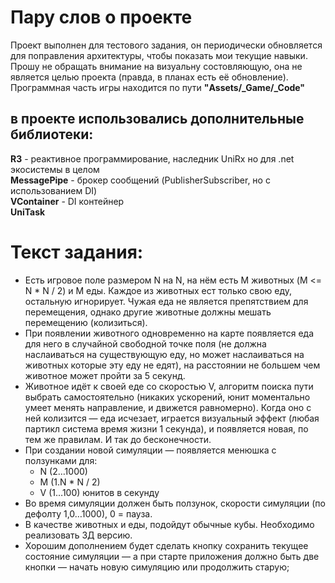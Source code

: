 # Пару слов о проекте
Проект выполнен для тестового задания, он периодически обновляется для поправления архитектуры, чтобы показать мои текущие навыки.<br>
Прошу не обращать внимание на визуальну состовляющую, она не является целью проекта (правда, в планах есть её обновление).<br>
Программная часть игры находится по пути <b>"Assets/_Game/_Code"</b>

## в проекте использовались дополнительные библиотеки:
<b>R3</b> - реактивное программирование, наследник UniRx но для .net экосистемы в целом <br>
<b>MessagePipe</b> - брокер сообщений (PublisherSubscriber, но с использованием DI)<br>
<b>VContainer</b> - DI контейнер<br>
<b>UniTask</b><br>

# Текст задания:
* Есть игровое поле размером N на N, на нём есть M животных (M <= N * N / 2) и M еды. Каждое из животных ест только свою еду, остальную игнорирует. Чужая еда не является препятствием для перемещения, однако другие животные должны мешать перемещению (колизиться).
* При появлении животного одновременно на карте появляется еда для него в случайной свободной точке поля (не должна наслаиваться на существующую еду, но может наслаиваться на животных которые эту еду не едят), на расстоянии не большем чем животное может пройти за 5 секунд.
* Животное идёт к своей еде со скоростью V, алгоритм поиска пути выбрать самостоятельно (никаких ускорений, юнит моментально умеет менять направление, и движется равномерно). Когда оно с ней колизится — еда исчезает, играется визуальный эффект (любая партикл система время жизни 1 секунда), и появляется новая, по тем же правилам. И так до бесконечности.
* При создании новой симуляции  — появляется менюшка с ползунками для:
  * N (2…1000)
  * M (1.N * N / 2)
  * V (1…100) юнитов в секунду
* Во время симуляции должен быть ползунок, скорости симуляции (по дефолту 1,0…1000), 0 = пауза.
* В качестве животных и еды, подойдут обычные кубы. Необходимо реализовать 3Д версию.
* Хорошим дополнением будет сделать кнопку сохранить текущее состояние симуляции — а при старте приложения должно быть две кнопки — начать новую симуляцию или продолжить старую;
